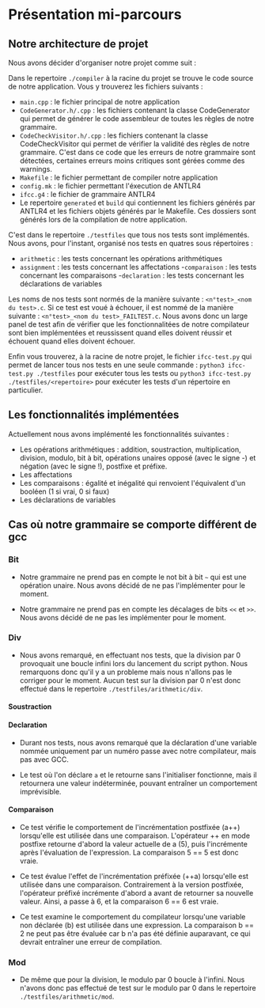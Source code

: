 # Présentation mi-parcours

## Notre architecture de projet

Nous avons décider d'organiser notre projet comme suit :

Dans le repertoire `./compiler` à la racine du projet se trouve le code source de notre application.
Vous y trouverez les fichiers suivants :

- `main.cpp` : le fichier principal de notre application
- `CodeGenerator.h/.cpp` : les fichiers contenant la classe CodeGenerator qui permet de générer le code assembleur de toutes les règles de notre grammaire.
- `CodeCheckVisitor.h/.cpp` : les fichiers contenant la classe CodeCheckVisitor qui permet de vérifier la validité des règles de notre grammaire.
  C'est dans ce code que les erreurs de notre grammaire sont détectées, certaines erreurs moins critiques
  sont gérées comme des warnings.
- `Makefile` : le fichier permettant de compiler notre application
- `config.mk` : le fichier permettant l'éxecution de ANTLR4
- `ifcc.g4` : le fichier de grammaire ANTLR4
- Le repertoire `generated` et `build` qui contiennent les fichiers générés par ANTLR4 et les fichiers objets générés par le Makefile. Ces dossiers sont générés lors de la compilation de notre application.

C'est dans le repertoire `./testfiles` que tous nos tests sont implémentés.
Nous avons, pour l'instant, organisé nos tests en quatres sous répertoires :

- `arithmetic` : les tests concernant les opérations arithmétiques
- `assignment` : les tests concernant les affectations -`comparaison` : les tests concernant les comparaisons -`declaration` : les tests concernant les déclarations de variables

Les noms de nos tests sont normés de la manière suivante : `<n°test>_<nom du test>.c`.
Si ce test est voué à échouer, il est nommé de la manière suivante : `<n°test>_<nom du test>_FAILTEST.c`.
Nous avons donc un large panel de test afin de vérifier que les fonctionnalitées de notre compilateur sont bien implémentées et reussissent quand elles doivent réussir et échouent quand elles doivent échouer.

Enfin vous trouverez, à la racine de notre projet, le fichier `ifcc-test.py` qui permet de lancer tous nos tests en une seule commande :
`python3 ifcc-test.py ./testfiles` pour exécuter tous les tests ou `python3 ifcc-test.py ./testfiles/<repertoire>` pour exécuter les tests d'un répertoire en particulier.

## Les fonctionnalités implémentées

Actuellement nous avons implémenté les fonctionnalités suivantes :

- Les opérations arithmétiques : addition, soustraction, multiplication, division, modulo, bit à bit, opérations unaires opposé (avec le signe -) et négation (avec le signe !), postfixe et préfixe.
- Les affectations
- Les comparaisons : égalité et inégalité qui renvoient l'équivalent d'un booléen (1 si vrai, 0 si faux)
- Les déclarations de variables

## Cas où notre grammaire se comporte différent de gcc

### Bit

- Notre grammaire ne prend pas en compte le not bit à bit `~` qui est une opération unaire. Nous avons décidé de ne pas l'implémenter pour le moment.

- Notre grammaire ne prend pas en compte les décalages de bits `<<` et `>>`. Nous avons décidé de ne pas les implémenter pour le moment.

### Div

- Nous avons remarqué, en effectuant nos tests, que la division par 0 provoquait une boucle infini lors du lancement du script python. Nous remarquons donc qu'il y a un probleme mais nous n'allons pas le corriger pour le moment.
  Aucun test sur la division par 0 n'est donc effectué dans le repertoire `./testfiles/arithmetic/div`.

#### Soustraction

#### Declaration

- Durant nos tests, nous avons remarqué que la déclaration d'une variable nommée uniquement par un numéro passe avec notre compilateur, mais pas avec GCC.

- Le test où l'on déclare `a` et le retourne sans l'initialiser fonctionne, mais il retournera une valeur indéterminée, pouvant entraîner un comportement imprévisible.

#### Comparaison

- Ce test vérifie le comportement de l'incrémentation postfixée (a++) lorsqu'elle est utilisée dans une comparaison. L'opérateur ++ en mode postfixe retourne d'abord la valeur actuelle de a (5), puis l'incrémente après l'évaluation de l'expression. La comparaison 5 == 5 est donc vraie.

- Ce test évalue l'effet de l'incrémentation préfixée (++a) lorsqu'elle est utilisée dans une comparaison. Contrairement à la version postfixée, l'opérateur préfixé incrémente d'abord a avant de retourner sa nouvelle valeur. Ainsi, a passe à 6, et la comparaison 6 == 6 est vraie.

- Ce test examine le comportement du compilateur lorsqu'une variable non déclarée (b) est utilisée dans une expression. La comparaison b == 2 ne peut pas être évaluée car b n'a pas été définie auparavant, ce qui devrait entraîner une erreur de compilation.

### Mod

- De même que pour la division, le modulo par 0 boucle à l'infini. Nous n'avons donc pas effectué de test sur le modulo par 0 dans le repertoire `./testfiles/arithmetic/mod`.
